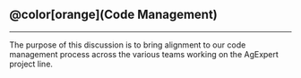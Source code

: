 ## @color[orange](Code Management)

----

The purpose of this discussion is to bring alignment to our code management process across the various teams working on the AgExpert project line.